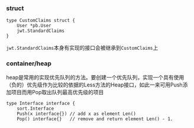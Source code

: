 ### struct
```golang
type CustomClaims struct {
	User *pb.User
	jwt.StandardClaims
}
```
`jwt.StandardClaims`本身有实现的接口会被继承到`CustomClaims`上

### container/heap

heap是常用的实现优先队列的方法。要创建一个优先队列，实现一个具有使用（负的）优先级作为比较的依据的Less方法的Heap接口，如此一来可用Push添加项目而用Pop取出队列最高优先级的项目

``` golang
type Interface interface {
    sort.Interface
    Push(x interface{}) // add x as element Len()
    Pop() interface{}   // remove and return element Len() - 1.
```

